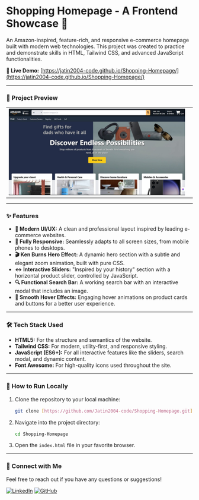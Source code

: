 # Shopping Homepage - A Frontend Showcase 🚀

An Amazon-inspired, feature-rich, and responsive e-commerce homepage built with modern web technologies. This project was created to practice and demonstrate skills in HTML, Tailwind CSS, and advanced JavaScript functionalities.

**🔴 Live Demo:** [https://jatin2004-code.github.io/Shopping-Homepage/](https://jatin2004-code.github.io/Shopping-Homepage/)

---

### 📸 Project Preview

<!-- 
**Important Note:** For best results, rename your image files to something simple without spaces, like `screenshot-1.jpg`, `screenshot-2.jpg`, etc. Then, update the paths below.
-->

| | |
| :---: | :---: |
| <img src="./Screenshot 1 (2).jpg" alt="Homepage Hero Section" width="100%"/> |


---

### ✨ Features

* **🎨 Modern UI/UX:** A clean and professional layout inspired by leading e-commerce websites.
* **📱 Fully Responsive:** Seamlessly adapts to all screen sizes, from mobile phones to desktops.
* **🎬 Ken Burns Hero Effect:** A dynamic hero section with a subtle and elegant zoom animation, built with pure CSS.
* **↔️ Interactive Sliders:** "Inspired by your history" section with a horizontal product slider, controlled by JavaScript.
* **🔍 Functional Search Bar:** A working search bar with an interactive modal that includes an image.
* **💨 Smooth Hover Effects:** Engaging hover animations on product cards and buttons for a better user experience.

---

### 🛠️ Tech Stack Used

* **HTML5:** For the structure and semantics of the website.
* **Tailwind CSS:** For modern, utility-first, and responsive styling.
* **JavaScript (ES6+):** For all interactive features like the sliders, search modal, and dynamic content.
* **Font Awesome:** For high-quality icons used throughout the site.

---

### 🚀 How to Run Locally

1.  Clone the repository to your local machine:
    ```bash
    git clone [https://github.com/Jatin2004-code/Shopping-Homepage.git](https://github.com/Jatin2004-code/Shopping-Homepage.git)
    ```
2.  Navigate into the project directory:
    ```bash
    cd Shopping-Homepage
    ```
3.  Open the `index.html` file in your favorite browser.

---

### 🤝 Connect with Me

Feel free to reach out if you have any questions or suggestions!

<p align="left">
  <a href="https://www.linkedin.com/in/jatin-kanojiya-72a11331b/" target="_blank"><img src="https://img.shields.io/badge/LinkedIn-0077B5?style=for-the-badge&logo=linkedin&logoColor=white" alt="LinkedIn"/></a>
  <a href="https://github.com/Jatin2004-code" target="_blank"><img src="https://img.shields.io/badge/GitHub-100000?style=for-the-badge&logo=github&logoColor=white" alt="GitHub"/></a>
</p>
